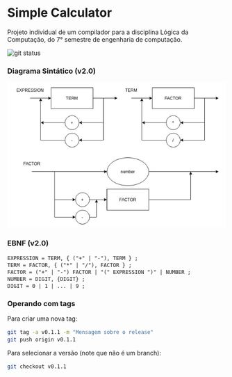# Simple Calculator

Projeto individual de um compilador para a disciplina Lógica da Computação, do 7° semestre de engenharia de computação.

![git status](http://3.129.230.99/svg/gabrielonishi/go-compiler/)

### Diagrama Sintático (v2.0)

![Diagrama sintático](./diagrama-roteiro3.png)

### EBNF (v2.0)

```
EXPRESSION = TERM, { ("+" | "-"), TERM } ;
TERM = FACTOR, { ("*" | "/"), FACTOR } ;
FACTOR = ("+" | "-") FACTOR | "(" EXPRESSION ")" | NUMBER ;
NUMBER = DIGIT, {DIGIT} ;
DIGIT = 0 | 1 | ... | 9 ;
```

### Operando com tags

Para criar uma nova tag:

```bash
git tag -a v0.1.1 -m "Mensagem sobre o release"
git push origin v0.1.1
```

Para selecionar a versão (note que não é um branch):
```bash
git checkout v0.1.1
```

